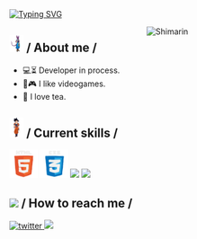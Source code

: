 <div>
  <div align="top">
    <a href="https://git.io/typing-svg">
      <img src="https://readme-typing-svg.demolab.com?font=Bungee+Spice&size=25&pause=800&random=false&width=600&height=60&lines=Hello!+I+am+Alexander+Mena+%F0%9F%99%8B%E2%80%8D%E2%99%82%EF%B8%8F%E2%80%8B%F0%9F%91%8B%E2%80%8B;I+like+to+learn+to+program+%F0%9F%96%A5%EF%B8%8F%E2%80%8B%F0%9F%92%BB%E2%80%8B%F0%9F%96%B1%EF%B8%8F;I+like+video+games+and+sports+%F0%9F%8E%AE%E2%80%8B%E2%9A%BD%E2%80%8B%F0%9F%A5%8A%E2%80%8B" alt="Typing SVG" />
    </a>

  </div>

<img
    align="right"
    width="260"
    alt="Shimarin"
    src="./assets/mf-heavy.gif" />

  <h2>
    <picture
      ><img src="./assets/beerus-dbz.gif" width="25px"
    /></picture>
    / About me /
  </h2>

  <ul>
    <li>💻⏳ Developer in process.</li>
    <li>👻​🎮​ I like videogames.</li>
    <li>🍵 I love tea.</li>
  </ul>

  <h2>
    <picture
      ><img src="./assets/goku-dance.gif" width="25px"
    /></picture>
    / Current skills /
  </h2>

  <div>
    <img src="./assets/html.gif" width="50px" />
    <img src="./assets/css.gif" width="50px" />
    <img src="./assets/js.gif" width="50px" />
    <img src="./assets/react.gif" width="50px" />
  </div>

<h2>
  <picture
    ><img
      src="./assets/hollor_knight3.gif"
      width="25px"
  /></picture>
  / How to reach me /
</h2>

<div align="left">
    <a
      href="https://instagram.com/Iam_alexxander_"
      target="_blank">
      <img
        src="https://img.shields.io/badge/alerxses-22092C?style=flat-square&logo=x"
        alt="twitter" />
    </a>
    <a
      href="https://github.com/Iamalexxander"
      target="_blank">
      <img
        src="https://img.shields.io/badge/Iamalexxander-black?style=flat-square&logo=github"
        t="github" />
    </a>
   
  </div>
</div>
